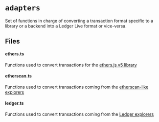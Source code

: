 # `adapters`
Set of functions in charge of converting a transaction format specific to a library or a backend into a Ledger Live format or vice-versa. 

## Files

#### ethers.ts
Functions used to convert transactions for the [ethers.js v5 library](https://docs.ethers.org/v5/)

#### etherscan.ts
Functions used to convert transactions coming from the [etherscan-like explorers](https://docs.etherscan.io/api-endpoints/accounts)

#### ledger.ts
Functions used to convert transactions coming from the [Ledger explorers](https://explorers.api.live.ledger.com/blockchain/v4/eth/docs/#/address/Transactions%20by%20address)